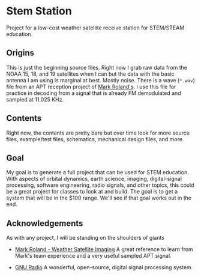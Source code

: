 # Stem Station
Project for a low-cost weather satellite receive station for STEM/STEAM education.

## Origins
This is just the beginning source files. Right now I grab raw data from the NOAA 15, 18, and 19 satellites when I can but the data with the basic antenna I am using is marginal at best. Mostly noise. There is a wave (`*.wav`) file from an APT reception project of [Mark Roland's](http://markroland.com/portfolio/weather-satellite-imaging). I use this file for practice in decoding from a signal that is already FM demodulated and sampled at 11.025 KHz.

## Contents
Right now, the contents are pretty bare but over time look for more source files, example/test files, schematics, mechanical design files, and more.

## Goal
My goal is to generate a full project that can be used for STEM education. With aspects of orbital dynamics, earth science, imaging, digital-signal processing, software engineering, radio signals, and other topics, this could be a great project for classes to look at and build. The goal is to get a system that will be in the $100 range. We'll see if that goal works out in the end.

## Acknowledgements
As with any project, I will be standing on the shoulders of giants

* [Mark Roland - Weather Satellite Imaging](http://markroland.com/portfolio/weather-satellite-imaging) A great reference to learn from Mark's team experience and a very useful sampled APT signal.

* [GNU Radio](http://gnuradio.org/redmine/projects/gnuradio/wiki) A wonderful, open-source, digital signal processing system.

